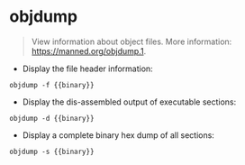 # objdump

> View information about object files.
> More information: <https://manned.org/objdump.1>.

- Display the file header information:

`objdump -f {{binary}}`

- Display the dis-assembled output of executable sections:

`objdump -d {{binary}}`

- Display a complete binary hex dump of all sections:

`objdump -s {{binary}}`

